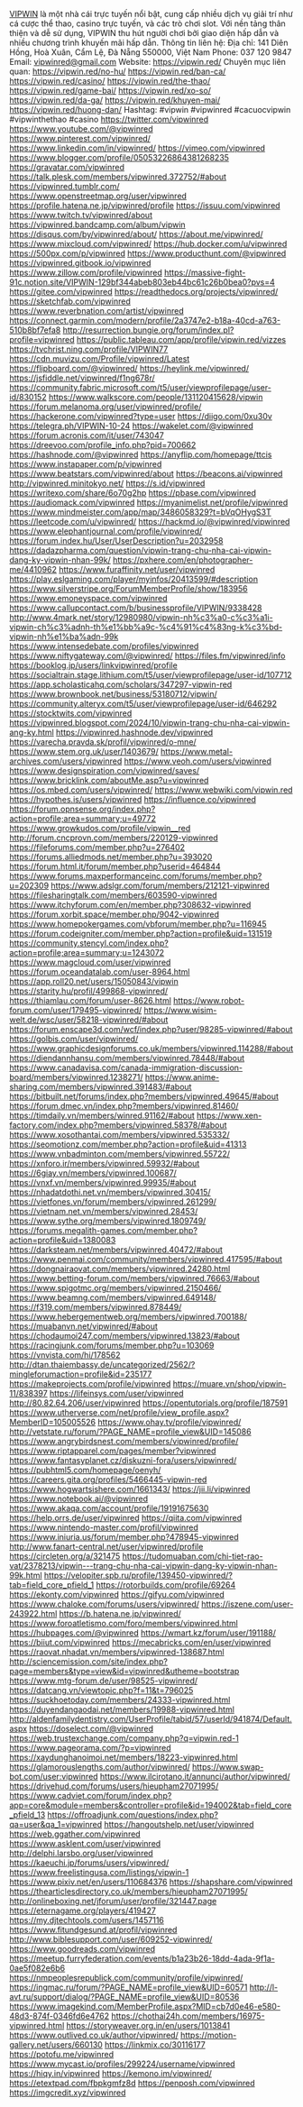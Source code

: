 <a href="https://vipwin.red/">VIPWIN</a> là một nhà cái trực tuyến nổi bật, cung cấp nhiều dịch vụ giải trí như cá cược thể thao, casino trực tuyến, và các trò chơi slot. Với nền tảng thân thiện và dễ sử dụng, VIPWIN thu hút người chơi bởi giao diện hấp dẫn và nhiều chương trình khuyến mãi hấp dẫn.
Thông tin liên hệ:
Địa chỉ: 141 Diên Hồng, Hoà Xuân, Cẩm Lệ, Đà Nẵng 550000, Việt Nam
Phone: 037 120 9847
Email: vipwinred@gmail.com
Website:
<a href="https://vipwin.red/">https://vipwin.red/</a>
Chuyên mục liên quan:
<a href="https://vipwin.red/no-hu/">https://vipwin.red/no-hu/</a>
<a href="https://vipwin.red/ban-ca/">https://vipwin.red/ban-ca/</a>
<a href="https://vipwin.red/casino/">https://vipwin.red/casino/</a>
<a href="https://vipwin.red/the-thao/">https://vipwin.red/the-thao/</a>
<a href="https://vipwin.red/game-bai/">https://vipwin.red/game-bai/</a>
<a href="https://vipwin.red/xo-so/">https://vipwin.red/xo-so/</a>
<a href="https://vipwin.red/da-ga/">https://vipwin.red/da-ga/</a>
<a href="https://vipwin.red/khuyen-mai/">https://vipwin.red/khuyen-mai/</a>
<a href="https://vipwin.red/huong-dan/">https://vipwin.red/huong-dan/</a>
Hashtag: #vipwin #vipwinred #cacuocvipwin #vipwinthethao #casino
<a href="https://twitter.com/vipwinred">https://twitter.com/vipwinred</a>
<a href="https://www.youtube.com/@vipwinred">https://www.youtube.com/@vipwinred</a>
<a href="https://www.pinterest.com/vipwinred/">https://www.pinterest.com/vipwinred/</a>
<a href="https://www.linkedin.com/in/vipwinred/">https://www.linkedin.com/in/vipwinred/</a>
<a href="https://vimeo.com/vipwinred">https://vimeo.com/vipwinred</a>
<a href="https://www.blogger.com/profile/05053226864381268235">https://www.blogger.com/profile/05053226864381268235</a>
<a href="https://gravatar.com/vipwinred">https://gravatar.com/vipwinred</a>
<a href="https://talk.plesk.com/members/vipwinred.372752/#about">https://talk.plesk.com/members/vipwinred.372752/#about</a>
<a href="https://vipwinred.tumblr.com/">https://vipwinred.tumblr.com/</a>
<a href="https://www.openstreetmap.org/user/vipwinred">https://www.openstreetmap.org/user/vipwinred</a>
<a href="https://profile.hatena.ne.jp/vipwinred/profile">https://profile.hatena.ne.jp/vipwinred/profile</a>
<a href="https://issuu.com/vipwinred">https://issuu.com/vipwinred</a>
<a href="https://www.twitch.tv/vipwinred/about">https://www.twitch.tv/vipwinred/about</a>
<a href="https://vipwinred.bandcamp.com/album/vipwin">https://vipwinred.bandcamp.com/album/vipwin</a>
<a href="https://disqus.com/by/vipwinred/about/">https://disqus.com/by/vipwinred/about/</a>
<a href="https://about.me/vipwinred/">https://about.me/vipwinred/</a>
<a href="https://www.mixcloud.com/vipwinred/">https://www.mixcloud.com/vipwinred/</a>
<a href="https://hub.docker.com/u/vipwinred">https://hub.docker.com/u/vipwinred</a>
<a href="https://500px.com/p/vipwinred">https://500px.com/p/vipwinred</a>
<a href="https://www.producthunt.com/@vipwinred">https://www.producthunt.com/@vipwinred</a>
<a href="https://vipwinred.gitbook.io/vipwinred">https://vipwinred.gitbook.io/vipwinred</a>
<a href="https://www.zillow.com/profile/vipwinred">https://www.zillow.com/profile/vipwinred</a>
<a href="https://massive-fight-91c.notion.site/VIPWIN-129bf344abeb803eb44bc61c26b0bea0?pvs=4">https://massive-fight-91c.notion.site/VIPWIN-129bf344abeb803eb44bc61c26b0bea0?pvs=4</a>
<a href="https://gitee.com/vipwinred">https://gitee.com/vipwinred</a>
<a href="https://readthedocs.org/projects/vipwinred/">https://readthedocs.org/projects/vipwinred/</a>
<a href="https://sketchfab.com/vipwinred">https://sketchfab.com/vipwinred</a>
<a href="https://www.reverbnation.com/artist/vipwinred">https://www.reverbnation.com/artist/vipwinred</a>
<a href="https://connect.garmin.com/modern/profile/2a3747e2-b18a-40cd-a763-510b8bf7efa8">https://connect.garmin.com/modern/profile/2a3747e2-b18a-40cd-a763-510b8bf7efa8</a>
<a href="http://resurrection.bungie.org/forum/index.pl?profile=vipwinred">http://resurrection.bungie.org/forum/index.pl?profile=vipwinred</a>
<a href="https://public.tableau.com/app/profile/vipwin.red/vizzes">https://public.tableau.com/app/profile/vipwin.red/vizzes</a>
<a href="https://tvchrist.ning.com/profile/VIPWIN77">https://tvchrist.ning.com/profile/VIPWIN77</a>
<a href="https://cdn.muvizu.com/Profile/vipwinred/Latest">https://cdn.muvizu.com/Profile/vipwinred/Latest</a>
<a href="https://flipboard.com/@vipwinred/">https://flipboard.com/@vipwinred/</a>
<a href="https://heylink.me/vipwinred/">https://heylink.me/vipwinred/</a>
<a href="https://jsfiddle.net/vipwinred/f1ng678r/">https://jsfiddle.net/vipwinred/f1ng678r/</a>
<a href="https://community.fabric.microsoft.com/t5/user/viewprofilepage/user-id/830152">https://community.fabric.microsoft.com/t5/user/viewprofilepage/user-id/830152</a>
<a href="https://www.walkscore.com/people/131120415628/vipwin">https://www.walkscore.com/people/131120415628/vipwin</a>
<a href="https://forum.melanoma.org/user/vipwinred/profile/">https://forum.melanoma.org/user/vipwinred/profile/</a>
<a href="https://hackerone.com/vipwinred?type=user">https://hackerone.com/vipwinred?type=user</a>
<a href="https://diigo.com/0xu30v">https://diigo.com/0xu30v</a>
<a href="https://telegra.ph/VIPWIN-10-24">https://telegra.ph/VIPWIN-10-24</a>
<a href="https://wakelet.com/@vipwinred">https://wakelet.com/@vipwinred</a>
<a href="https://forum.acronis.com/it/user/743047">https://forum.acronis.com/it/user/743047</a>
<a href="https://dreevoo.com/profile_info.php?pid=700662">https://dreevoo.com/profile_info.php?pid=700662</a>
<a href="https://hashnode.com/@vipwinred">https://hashnode.com/@vipwinred</a>
<a href="https://anyflip.com/homepage/ttcis">https://anyflip.com/homepage/ttcis</a>
<a href="https://www.instapaper.com/p/vipwinred">https://www.instapaper.com/p/vipwinred</a>
<a href="https://www.beatstars.com/vipwinred/about">https://www.beatstars.com/vipwinred/about</a>
<a href="https://beacons.ai/vipwinred">https://beacons.ai/vipwinred</a>
<a href="http://vipwinred.minitokyo.net/">http://vipwinred.minitokyo.net/</a>
<a href="https://s.id/vipwinred">https://s.id/vipwinred</a>
<a href="https://writexo.com/share/6o70g2hp">https://writexo.com/share/6o70g2hp</a>
<a href="https://pbase.com/vipwinred">https://pbase.com/vipwinred</a>
<a href="https://audiomack.com/vipwinred">https://audiomack.com/vipwinred</a>
<a href="https://myanimelist.net/profile/vipwinred">https://myanimelist.net/profile/vipwinred</a>
<a href="https://www.mindmeister.com/app/map/3486058329?t=bVqOHygS3T">https://www.mindmeister.com/app/map/3486058329?t=bVqOHygS3T</a>
<a href="https://leetcode.com/u/vipwinred/">https://leetcode.com/u/vipwinred/</a>
<a href="https://hackmd.io/@vipwinred/vipwinred">https://hackmd.io/@vipwinred/vipwinred</a>
<a href="https://www.elephantjournal.com/profile/vipwinred/">https://www.elephantjournal.com/profile/vipwinred/</a>
<a href="https://forum.index.hu/User/UserDescription?u=2032958">https://forum.index.hu/User/UserDescription?u=2032958</a>
<a href="https://dadazpharma.com/question/vipwin-trang-chu-nha-cai-vipwin-dang-ky-vipwin-nhan-99k/">https://dadazpharma.com/question/vipwin-trang-chu-nha-cai-vipwin-dang-ky-vipwin-nhan-99k/</a>
<a href="https://pxhere.com/en/photographer-me/4410962">https://pxhere.com/en/photographer-me/4410962</a>
<a href="https://www.furaffinity.net/user/vipwinred">https://www.furaffinity.net/user/vipwinred</a>
<a href="https://play.eslgaming.com/player/myinfos/20413599/#description">https://play.eslgaming.com/player/myinfos/20413599/#description</a>
<a href="https://www.silverstripe.org/ForumMemberProfile/show/183956">https://www.silverstripe.org/ForumMemberProfile/show/183956</a>
<a href="https://www.emoneyspace.com/vipwinred">https://www.emoneyspace.com/vipwinred</a>
<a href="https://www.callupcontact.com/b/businessprofile/VIPWIN/9338428">https://www.callupcontact.com/b/businessprofile/VIPWIN/9338428</a>
<a href="http://www.4mark.net/story/12980980/vipwin-nh%c3%a0-c%c3%a1i-vipwin-ch%c3%adnh-th%e1%bb%a9c-%c4%91%c4%83ng-k%c3%bd-vipwin-nh%e1%ba%adn-99k">http://www.4mark.net/story/12980980/vipwin-nh%c3%a0-c%c3%a1i-vipwin-ch%c3%adnh-th%e1%bb%a9c-%c4%91%c4%83ng-k%c3%bd-vipwin-nh%e1%ba%adn-99k</a>
<a href="https://www.intensedebate.com/profiles/vipwinred">https://www.intensedebate.com/profiles/vipwinred</a>
<a href="https://www.niftygateway.com/@vipwinred/">https://www.niftygateway.com/@vipwinred/</a>
<a href="https://files.fm/vipwinred/info">https://files.fm/vipwinred/info</a>
<a href="https://booklog.jp/users/linkvipwinred/profile">https://booklog.jp/users/linkvipwinred/profile</a>
<a href="https://socialtrain.stage.lithium.com/t5/user/viewprofilepage/user-id/107712">https://socialtrain.stage.lithium.com/t5/user/viewprofilepage/user-id/107712</a>
<a href="https://app.scholasticahq.com/scholars/347297-vipwin-red">https://app.scholasticahq.com/scholars/347297-vipwin-red</a>
<a href="https://www.brownbook.net/business/53180712/vipwin/">https://www.brownbook.net/business/53180712/vipwin/</a>
<a href="https://community.alteryx.com/t5/user/viewprofilepage/user-id/646292">https://community.alteryx.com/t5/user/viewprofilepage/user-id/646292</a>
<a href="https://stocktwits.com/vipwinred">https://stocktwits.com/vipwinred</a>
<a href="https://vipwinred.blogspot.com/2024/10/vipwin-trang-chu-nha-cai-vipwin-ang-ky.html">https://vipwinred.blogspot.com/2024/10/vipwin-trang-chu-nha-cai-vipwin-ang-ky.html</a>
<a href="https://vipwinred.hashnode.dev/vipwinred">https://vipwinred.hashnode.dev/vipwinred</a>
<a href="https://varecha.pravda.sk/profil/vipwinred/o-mne/">https://varecha.pravda.sk/profil/vipwinred/o-mne/</a>
<a href="https://www.stem.org.uk/user/1403679/">https://www.stem.org.uk/user/1403679/</a>
<a href="https://www.metal-archives.com/users/vipwinred">https://www.metal-archives.com/users/vipwinred</a>
<a href="https://www.veoh.com/users/vipwinred">https://www.veoh.com/users/vipwinred</a>
<a href="https://www.designspiration.com/vipwinred/saves/">https://www.designspiration.com/vipwinred/saves/</a>
<a href="https://www.bricklink.com/aboutMe.asp?u=vipwinred">https://www.bricklink.com/aboutMe.asp?u=vipwinred</a>
<a href="https://os.mbed.com/users/vipwinred/">https://os.mbed.com/users/vipwinred/</a>
<a href="https://www.webwiki.com/vipwin.red">https://www.webwiki.com/vipwin.red</a>
<a href="https://hypothes.is/users/vipwinred">https://hypothes.is/users/vipwinred</a>
<a href="https://influence.co/vipwinred">https://influence.co/vipwinred</a>
<a href="https://forum.opnsense.org/index.php?action=profile;area=summary;u=49772">https://forum.opnsense.org/index.php?action=profile;area=summary;u=49772</a>
<a href="https://www.growkudos.com/profile/vipwin__red">https://www.growkudos.com/profile/vipwin__red</a>
<a href="http://forum.cncprovn.com/members/220129-vipwinred">http://forum.cncprovn.com/members/220129-vipwinred</a>
<a href="https://fileforums.com/member.php?u=276402">https://fileforums.com/member.php?u=276402</a>
<a href="https://forums.alliedmods.net/member.php?u=393020">https://forums.alliedmods.net/member.php?u=393020</a>
<a href="https://forum.html.it/forum/member.php?userid=464844">https://forum.html.it/forum/member.php?userid=464844</a>
<a href="https://www.forums.maxperformanceinc.com/forums/member.php?u=202309">https://www.forums.maxperformanceinc.com/forums/member.php?u=202309</a>
<a href="https://www.adslgr.com/forum/members/212121-vipwinred">https://www.adslgr.com/forum/members/212121-vipwinred</a>
<a href="https://filesharingtalk.com/members/603590-vipwinred">https://filesharingtalk.com/members/603590-vipwinred</a>
<a href="https://www.itchyforum.com/en/member.php?308632-vipwinred">https://www.itchyforum.com/en/member.php?308632-vipwinred</a>
<a href="https://forum.xorbit.space/member.php/9042-vipwinred">https://forum.xorbit.space/member.php/9042-vipwinred</a>
<a href="https://www.homepokergames.com/vbforum/member.php?u=116945">https://www.homepokergames.com/vbforum/member.php?u=116945</a>
<a href="https://forum.codeigniter.com/member.php?action=profile&uid=131519">https://forum.codeigniter.com/member.php?action=profile&uid=131519</a>
<a href="https://community.stencyl.com/index.php?action=profile;area=summary;u=1243072">https://community.stencyl.com/index.php?action=profile;area=summary;u=1243072</a>
<a href="https://www.magcloud.com/user/vipwinred">https://www.magcloud.com/user/vipwinred</a>
<a href="https://forum.oceandatalab.com/user-8964.html">https://forum.oceandatalab.com/user-8964.html</a>
<a href="https://app.roll20.net/users/15050843/vipwin">https://app.roll20.net/users/15050843/vipwin</a>
<a href="https://starity.hu/profil/499868-vipwinred/">https://starity.hu/profil/499868-vipwinred/</a>
<a href="https://thiamlau.com/forum/user-8626.html">https://thiamlau.com/forum/user-8626.html</a>
<a href="https://www.robot-forum.com/user/179495-vipwinred/">https://www.robot-forum.com/user/179495-vipwinred/</a>
<a href="https://www.wisim-welt.de/wsc/user/58218-vipwinred/#about">https://www.wisim-welt.de/wsc/user/58218-vipwinred/#about</a>
<a href="https://forum.enscape3d.com/wcf/index.php?user/98285-vipwinred/#about">https://forum.enscape3d.com/wcf/index.php?user/98285-vipwinred/#about</a>
<a href="https://golbis.com/user/vipwinred/">https://golbis.com/user/vipwinred/</a>
<a href="https://www.graphicdesignforums.co.uk/members/vipwinred.114288/#about">https://www.graphicdesignforums.co.uk/members/vipwinred.114288/#about</a>
<a href="https://diendannhansu.com/members/vipwinred.78448/#about">https://diendannhansu.com/members/vipwinred.78448/#about</a>
<a href="https://www.canadavisa.com/canada-immigration-discussion-board/members/vipwinred.1238271/">https://www.canadavisa.com/canada-immigration-discussion-board/members/vipwinred.1238271/</a>
<a href="https://www.anime-sharing.com/members/vipwinred.391483/#about">https://www.anime-sharing.com/members/vipwinred.391483/#about</a>
<a href="https://bitbuilt.net/forums/index.php?members/vipwinred.49645/#about">https://bitbuilt.net/forums/index.php?members/vipwinred.49645/#about</a>
<a href="https://forum.dmec.vn/index.php?members/vipwinred.81460/">https://forum.dmec.vn/index.php?members/vipwinred.81460/</a>
<a href="https://timdaily.vn/members/winred.91162/#about">https://timdaily.vn/members/winred.91162/#about</a>
<a href="https://www.xen-factory.com/index.php?members/vipwinred.58378/#about">https://www.xen-factory.com/index.php?members/vipwinred.58378/#about</a>
<a href="https://www.xosothantai.com/members/vipwinred.535332/">https://www.xosothantai.com/members/vipwinred.535332/</a>
<a href="https://seomotionz.com/member.php?action=profile&uid=41313">https://seomotionz.com/member.php?action=profile&uid=41313</a>
<a href="https://www.vnbadminton.com/members/vipwinred.55722/">https://www.vnbadminton.com/members/vipwinred.55722/</a>
<a href="https://xnforo.ir/members/vipwinred.59932/#about">https://xnforo.ir/members/vipwinred.59932/#about</a>
<a href="https://6giay.vn/members/vipwinred.100687/">https://6giay.vn/members/vipwinred.100687/</a>
<a href="https://vnxf.vn/members/vipwinred.99935/#about">https://vnxf.vn/members/vipwinred.99935/#about</a>
<a href="https://nhadatdothi.net.vn/members/vipwinred.30415/">https://nhadatdothi.net.vn/members/vipwinred.30415/</a>
<a href="https://vietfones.vn/forum/members/vipwinred.261299/">https://vietfones.vn/forum/members/vipwinred.261299/</a>
<a href="https://vietnam.net.vn/members/vipwinred.28453/">https://vietnam.net.vn/members/vipwinred.28453/</a>
<a href="https://www.sythe.org/members/vipwinred.1809749/">https://www.sythe.org/members/vipwinred.1809749/</a>
<a href="https://forums.megalith-games.com/member.php?action=profile&uid=1380083">https://forums.megalith-games.com/member.php?action=profile&uid=1380083</a>
<a href="https://darksteam.net/members/vipwinred.40472/#about">https://darksteam.net/members/vipwinred.40472/#about</a>
<a href="https://www.penmai.com/community/members/vipwinred.417595/#about">https://www.penmai.com/community/members/vipwinred.417595/#about</a>
<a href="https://dongnairaovat.com/members/vipwinred.24280.html">https://dongnairaovat.com/members/vipwinred.24280.html</a>
<a href="https://www.betting-forum.com/members/vipwinred.76663/#about">https://www.betting-forum.com/members/vipwinred.76663/#about</a>
<a href="https://www.spigotmc.org/members/vipwinred.2150466/">https://www.spigotmc.org/members/vipwinred.2150466/</a>
<a href="https://www.beamng.com/members/vipwinred.649148/">https://www.beamng.com/members/vipwinred.649148/</a>
<a href="https://f319.com/members/vipwinred.878449/">https://f319.com/members/vipwinred.878449/</a>
<a href="https://www.hebergementweb.org/members/vipwinred.700188/">https://www.hebergementweb.org/members/vipwinred.700188/</a>
<a href="https://muabanvn.net/vipwinred/#about">https://muabanvn.net/vipwinred/#about</a>
<a href="https://chodaumoi247.com/members/vipwinred.13823/#about">https://chodaumoi247.com/members/vipwinred.13823/#about</a>
<a href="https://racingjunk.com/forums/member.php?u=103069">https://racingjunk.com/forums/member.php?u=103069</a>
<a href="https://vnvista.com/hi/178562">https://vnvista.com/hi/178562</a>
<a href="http://dtan.thaiembassy.de/uncategorized/2562/?mingleforumaction=profile&id=235177">http://dtan.thaiembassy.de/uncategorized/2562/?mingleforumaction=profile&id=235177</a>
<a href="https://makeprojects.com/profile/vipwinred">https://makeprojects.com/profile/vipwinred</a>
<a href="https://muare.vn/shop/vipwin-11/838397">https://muare.vn/shop/vipwin-11/838397</a>
<a href="https://lifeinsys.com/user/vipwinred">https://lifeinsys.com/user/vipwinred</a>
<a href="http://80.82.64.206/user/vipwinred">http://80.82.64.206/user/vipwinred</a>
<a href="https://opentutorials.org/profile/187591">https://opentutorials.org/profile/187591</a>
<a href="https://www.utherverse.com/net/profile/view_profile.aspx?MemberID=105005526">https://www.utherverse.com/net/profile/view_profile.aspx?MemberID=105005526</a>
<a href="https://www.ohay.tv/profile/vipwinred/">https://www.ohay.tv/profile/vipwinred/</a>
<a href="http://vetstate.ru/forum/?PAGE_NAME=profile_view&UID=145086">http://vetstate.ru/forum/?PAGE_NAME=profile_view&UID=145086</a>
<a href="https://www.angrybirdsnest.com/members/vipwinred/profile/">https://www.angrybirdsnest.com/members/vipwinred/profile/</a>
<a href="https://www.riptapparel.com/pages/member?vipwinred">https://www.riptapparel.com/pages/member?vipwinred</a>
<a href="https://www.fantasyplanet.cz/diskuzni-fora/users/vipwinred/">https://www.fantasyplanet.cz/diskuzni-fora/users/vipwinred/</a>
<a href="https://pubhtml5.com/homepage/oenyh/">https://pubhtml5.com/homepage/oenyh/</a>
<a href="https://careers.gita.org/profiles/5466445-vipwin-red">https://careers.gita.org/profiles/5466445-vipwin-red</a>
<a href="https://www.hogwartsishere.com/1661343/">https://www.hogwartsishere.com/1661343/</a>
<a href="https://jii.li/vipwinred">https://jii.li/vipwinred</a>
<a href="https://www.notebook.ai/@vipwinred">https://www.notebook.ai/@vipwinred</a>
<a href="https://www.akaqa.com/account/profile/19191675630">https://www.akaqa.com/account/profile/19191675630</a>
<a href="https://help.orrs.de/user/vipwinred">https://help.orrs.de/user/vipwinred</a>
<a href="https://qiita.com/vipwinred">https://qiita.com/vipwinred</a>
<a href="https://www.nintendo-master.com/profil/vipwinred">https://www.nintendo-master.com/profil/vipwinred</a>
<a href="https://www.iniuria.us/forum/member.php?478945-vipwinred">https://www.iniuria.us/forum/member.php?478945-vipwinred</a>
<a href="http://www.fanart-central.net/user/vipwinred/profile">http://www.fanart-central.net/user/vipwinred/profile</a>
<a href="https://circleten.org/a/321475">https://circleten.org/a/321475</a>
<a href="https://tudomuaban.com/chi-tiet-rao-vat/2378213/vipwin---trang-chu-nha-cai-vipwin-dang-ky-vipwin-nhan-99k.html">https://tudomuaban.com/chi-tiet-rao-vat/2378213/vipwin---trang-chu-nha-cai-vipwin-dang-ky-vipwin-nhan-99k.html</a>
<a href="https://velopiter.spb.ru/profile/139450-vipwinred/?tab=field_core_pfield_1">https://velopiter.spb.ru/profile/139450-vipwinred/?tab=field_core_pfield_1</a>
<a href="https://rotorbuilds.com/profile/69264">https://rotorbuilds.com/profile/69264</a>
<a href="https://ekonty.com/vipwinred">https://ekonty.com/vipwinred</a>
<a href="https://gifyu.com/vipwinred">https://gifyu.com/vipwinred</a>
<a href="https://www.chaloke.com/forums/users/vipwinred/">https://www.chaloke.com/forums/users/vipwinred/</a>
<a href="https://iszene.com/user-243922.html">https://iszene.com/user-243922.html</a>
<a href="https://b.hatena.ne.jp/vipwinred/">https://b.hatena.ne.jp/vipwinred/</a>
<a href="https://www.foroatletismo.com/foro/members/vipwinred.html">https://www.foroatletismo.com/foro/members/vipwinred.html</a>
<a href="https://hubpages.com/@vipwinred">https://hubpages.com/@vipwinred</a>
<a href="https://wmart.kz/forum/user/191188/">https://wmart.kz/forum/user/191188/</a>
<a href="https://biiut.com/vipwinred">https://biiut.com/vipwinred</a>
<a href="https://mecabricks.com/en/user/vipwinred">https://mecabricks.com/en/user/vipwinred</a>
<a href="https://raovat.nhadat.vn/members/vipwinred-138687.html">https://raovat.nhadat.vn/members/vipwinred-138687.html</a>
<a href="http://sciencemission.com/site/index.php?page=members&type=view&id=vipwinred&utheme=bootstrap">http://sciencemission.com/site/index.php?page=members&type=view&id=vipwinred&utheme=bootstrap</a>
<a href="https://www.mtg-forum.de/user/98525-vipwinred/">https://www.mtg-forum.de/user/98525-vipwinred/</a>
<a href="https://datcang.vn/viewtopic.php?f=11&t=796025">https://datcang.vn/viewtopic.php?f=11&t=796025</a>
<a href="https://suckhoetoday.com/members/24333-vipwinred.html">https://suckhoetoday.com/members/24333-vipwinred.html</a>
<a href="https://duyendangaodai.net/members/19988-vipwinred.html">https://duyendangaodai.net/members/19988-vipwinred.html</a>
<a href="http://aldenfamilydentistry.com/UserProfile/tabid/57/userId/941874/Default.aspx">http://aldenfamilydentistry.com/UserProfile/tabid/57/userId/941874/Default.aspx</a>
<a href="https://doselect.com/@vipwinred">https://doselect.com/@vipwinred</a>
<a href="https://web.trustexchange.com/company.php?q=vipwin.red-1">https://web.trustexchange.com/company.php?q=vipwin.red-1</a>
<a href="https://www.pageorama.com/?p=vipwinred">https://www.pageorama.com/?p=vipwinred</a>
<a href="https://xaydunghanoimoi.net/members/18223-vipwinred.html">https://xaydunghanoimoi.net/members/18223-vipwinred.html</a>
<a href="https://glamorouslengths.com/author/vipwinred/">https://glamorouslengths.com/author/vipwinred/</a>
<a href="https://www.swap-bot.com/user:vipwinred">https://www.swap-bot.com/user:vipwinred</a>
<a href="https://www.ilcirotano.it/annunci/author/vipwinred/">https://www.ilcirotano.it/annunci/author/vipwinred/</a>
<a href="https://drivehud.com/forums/users/hieupham27071995/">https://drivehud.com/forums/users/hieupham27071995/</a>
<a href="https://www.cadviet.com/forum/index.php?app=core&module=members&controller=profile&id=194002&tab=field_core_pfield_13">https://www.cadviet.com/forum/index.php?app=core&module=members&controller=profile&id=194002&tab=field_core_pfield_13</a>
<a href="https://offroadjunk.com/questions/index.php?qa=user&qa_1=vipwinred">https://offroadjunk.com/questions/index.php?qa=user&qa_1=vipwinred</a>
<a href="https://hangoutshelp.net/user/vipwinred">https://hangoutshelp.net/user/vipwinred</a>
<a href="https://web.ggather.com/vipwinred">https://web.ggather.com/vipwinred</a>
<a href="https://www.asklent.com/user/vipwinred">https://www.asklent.com/user/vipwinred</a>
<a href="http://delphi.larsbo.org/user/vipwinred">http://delphi.larsbo.org/user/vipwinred</a>
<a href="https://kaeuchi.jp/forums/users/vipwinred/">https://kaeuchi.jp/forums/users/vipwinred/</a>
<a href="https://www.freelistingusa.com/listings/vipwin-1">https://www.freelistingusa.com/listings/vipwin-1</a>
<a href="https://www.pixiv.net/en/users/110684376">https://www.pixiv.net/en/users/110684376</a>
<a href="https://shapshare.com/vipwinred">https://shapshare.com/vipwinred</a>
<a href="https://thearticlesdirectory.co.uk/members/hieupham27071995/">https://thearticlesdirectory.co.uk/members/hieupham27071995/</a>
<a href="http://onlineboxing.net/jforum/user/profile/321447.page">http://onlineboxing.net/jforum/user/profile/321447.page</a>
<a href="https://eternagame.org/players/419427">https://eternagame.org/players/419427</a>
<a href="https://my.djtechtools.com/users/1457116">https://my.djtechtools.com/users/1457116</a>
<a href="https://www.fitundgesund.at/profil/vipwinred">https://www.fitundgesund.at/profil/vipwinred</a>
<a href="http://www.biblesupport.com/user/609252-vipwinred/">http://www.biblesupport.com/user/609252-vipwinred/</a>
<a href="https://www.goodreads.com/vipwinred">https://www.goodreads.com/vipwinred</a>
<a href="https://meetup.furryfederation.com/events/b1a23b26-18dd-4ada-9f1a-0ae5f082e6b6">https://meetup.furryfederation.com/events/b1a23b26-18dd-4ada-9f1a-0ae5f082e6b6</a>
<a href="https://nmpeoplesrepublick.com/community/profile/vipwinred/">https://nmpeoplesrepublick.com/community/profile/vipwinred/</a>
<a href="https://ingmac.ru/forum/?PAGE_NAME=profile_view&UID=60571">https://ingmac.ru/forum/?PAGE_NAME=profile_view&UID=60571</a>
<a href="http://l-avt.ru/support/dialog/?PAGE_NAME=profile_view&UID=80536">http://l-avt.ru/support/dialog/?PAGE_NAME=profile_view&UID=80536</a>
<a href="https://www.imagekind.com/MemberProfile.aspx?MID=cb7d0e46-e580-48d3-874f-0346fd6e4762">https://www.imagekind.com/MemberProfile.aspx?MID=cb7d0e46-e580-48d3-874f-0346fd6e4762</a>
<a href="https://chothai24h.com/members/16975-vipwinred.html">https://chothai24h.com/members/16975-vipwinred.html</a>
<a href="https://storyweaver.org.in/en/users/1013841">https://storyweaver.org.in/en/users/1013841</a>
<a href="https://www.outlived.co.uk/author/vipwinred/">https://www.outlived.co.uk/author/vipwinred/</a>
<a href="https://motion-gallery.net/users/660130">https://motion-gallery.net/users/660130</a>
<a href="https://linkmix.co/30116177">https://linkmix.co/30116177</a>
<a href="https://potofu.me/vipwinred">https://potofu.me/vipwinred</a>
<a href="https://www.mycast.io/profiles/299224/username/vipwinred">https://www.mycast.io/profiles/299224/username/vipwinred</a>
<a href="https://hiqy.in/vipwinred">https://hiqy.in/vipwinred</a>
<a href="https://kemono.im/vipwinred/">https://kemono.im/vipwinred/</a>
<a href="https://etextpad.com/fbpkgmfz8d">https://etextpad.com/fbpkgmfz8d</a>
<a href="https://penposh.com/vipwinred">https://penposh.com/vipwinred</a>
<a href="https://imgcredit.xyz/vipwinred">https://imgcredit.xyz/vipwinred</a>
<a href=""></a>
<a href=""></a>
<a href=""></a>
